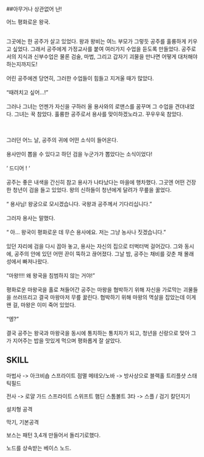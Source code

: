 ##아무거나 상관없어 난!

 어느 평화로운 왕국. <br><br>

  그곳에는 한 공주가 살고 있었다. 왕과 왕비는 여느 부모가 그렇듯 공주를 훌륭하게 키우고 싶었다. 그래서 공주에게 가정교사를 붙여 여러가지 수업을 듣도록 만들었다. 공주로서의 지식과 신부수업은 물론 검술, 마법, 그리고 갑자기 괴물을 만나면 어떻게 대처해야 하는지까지도!<br><br>
 어린 공주에겐 당연히, 그러한 수업들이 힘들고 지겨울 때가 많았다.<br><br>
“때려치고 싶어…!”<br><br>
그러나 그녀는 언젠가 자신을 구하러 올 용사와의 로맨스를 꿈꾸며 그 수업을 견뎌내었다. 그녀는 꾹 참았다. 훌륭한 공주로서 용사를 맞이하겠노라고. 꾸우우욱 참았다.<br><br><br>

그러던 어느 날, 공주의 귀에 어떤 소식이 들어온다.<br><br>
용사만이 뽑을 수 있다고 하던 검을 누군가가 뽑았다는 소식이었다!<br><br>
‘ 드디어 ! ‘<br><br>
공주는 좋은 내색을 간신히 참고 용사가 나타났다는 마을에 행차했다. 그곳엔 어떤 건장한 청년이 검을 들고 있었다. 왕의 신하들이 청년에게 달려가 무릎을 꿇었다.<br><br>
“ 용사님! 왕궁으로 모시겠습니다. 국왕과 공주께서 기다리십니다.”<br><br>
그러자 용사는 말했다.<br><br>
“ 아… 왕국이 평화로운 데 무슨 용사에요. 저는 그냥 농사나 짓겠습니다.”<br><br>
있던 자리에 검을 다시 꼽아 놓고, 용사는 자신의 집으로 터벅터벅 걸어갔다. 그와 동시에, 공주의 안에 있던 어떤 끈이 뚝하고 끊어졌다. 그날 밤, 공주는 채비를 갖춘 채 몰래 성에서 빠져나왔다.<br><br>
“마왕!!!! 왜 왕국을 침범하지 않는 거야!”<br><br>
평화로운 마왕국을 홀로 쳐들어간 공주는 마왕을 협박하기 위해 자신을 가로막는 괴물들을 쓰러뜨리고 결국 마왕마저 무릎 꿇린다. 협박하기 위해 마왕의 멱살을 잡았는데 이게 왠 걸, 마왕은 이미 죽어 있었다.<br><br>
“엥?”<br><br>
결국 공주는 왕국과 마왕국을 동시에 통치하는 통치자가 되고, 청년을 신랑으로 맞아 그가 지어주는 밥을 맛있게 먹으며 평화롭게 잘 살았다.<br>





## SKILL

마법사 -> 아크비숍 스프라이트
점멸
메테오/노바 -> 방사상으로
블랙홀
트리플샷
스태틱필드


전사 -> 로얄 가드 스프라이트
스위프트
햄딘
스톰볼트
3타 -> 스플 / 검기
칼던지기



설치형 공격

막기, 기본공격


보스는 패턴 3,4개 만들어서 돌리기로했다.


노드를 상속받는 베이스 노드.
